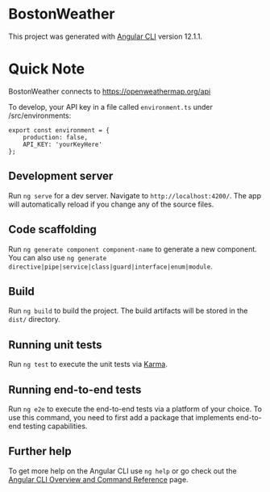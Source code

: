 # BostonWeather

This project was generated with [Angular CLI](https://github.com/angular/angular-cli) version 12.1.1.

# Quick Note

BostonWeather connects to https://openweathermap.org/api

To develop, your API key in a file called `environment.ts` under /src/environments:

    export const environment = {
        production: false,
        API_KEY: 'yourKeyHere'
    };

## Development server

Run `ng serve` for a dev server. Navigate to `http://localhost:4200/`. The app will automatically reload if you change any of the source files.

## Code scaffolding

Run `ng generate component component-name` to generate a new component. You can also use `ng generate directive|pipe|service|class|guard|interface|enum|module`.

## Build

Run `ng build` to build the project. The build artifacts will be stored in the `dist/` directory.

## Running unit tests

Run `ng test` to execute the unit tests via [Karma](https://karma-runner.github.io).

## Running end-to-end tests

Run `ng e2e` to execute the end-to-end tests via a platform of your choice. To use this command, you need to first add a package that implements end-to-end testing capabilities.

## Further help

To get more help on the Angular CLI use `ng help` or go check out the [Angular CLI Overview and Command Reference](https://angular.io/cli) page.
